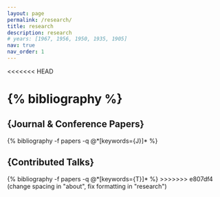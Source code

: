 ```yaml
---
layout: page
permalink: /research/
title: research
description: research 
# years: [1967, 1956, 1950, 1935, 1905]
nav: true
nav_order: 1
---
```

<!-- _pages/research.md -->
<<<<<<< HEAD
<!-- <div class="publications"> -->
{% bibliography %}
=======
<div class="research">
<h2 class="Journal & Conference Papers">{Journal & Conference Papers}</h2>
  {% bibliography -f papers -q @*[keywords={J}]* %}
<h2 class="Contributed Talks">{Contributed Talks}</h2>
  {% bibliography -f papers -q @*[keywords={T}]* %}
>>>>>>> e807df4 (change spacing in "about", fix formatting in "research")

<!-- <h2 class="Journal & Conference Papers">{{ "Journal & Conference Papers" }}</h2>
  {% bibliography -f papers -q @*[keywords={{ J }}]* %}

<h2 class="Contributed Talks">{{ "Contributed Talks" }}</h2>
  {% bibliography -f papers -q @*[keywords={{ T }}]* %}

</div>  -->
